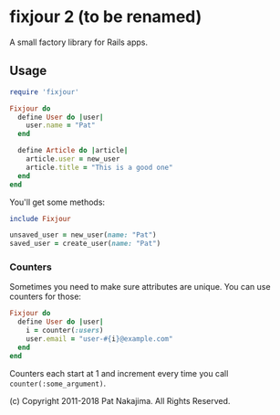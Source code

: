 # fixjour 2 (to be renamed)

A small factory library for Rails apps.

## Usage

```ruby
require 'fixjour'

Fixjour do
  define User do |user|
    user.name = "Pat"
  end

  define Article do |article|
    article.user = new_user
    article.title = "This is a good one"
  end
end
```

You'll get some methods:

```ruby
include Fixjour

unsaved_user = new_user(name: "Pat")
saved_user = create_user(name: "Pat")
```

### Counters

Sometimes you need to make sure attributes are unique. You can use counters for those:

```ruby
Fixjour do
  define User do |user|
    i = counter(:users)
    user.email = "user-#{i}@example.com"
  end
end
```

Counters each start at 1 and increment every time you call `counter(:some_argument)`.


(c) Copyright 2011-2018 Pat Nakajima. All Rights Reserved. 
